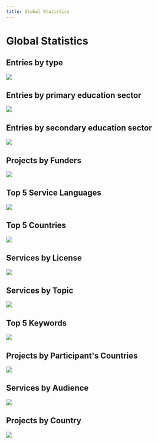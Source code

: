 ```yaml
---
title: Global Statistics
---
```


# Global Statistics

<!--
  TODO:
  - add server-side filter for about.@typeOrganization OR Service OR Person OR Action OR Event OR WebPage OR Product OR Article OR Policy
  - add size parameter
  - add include parameter
-->

## Entries by type
![](http://192.168.2.128:3000/stats?field=about.@type)

## Entries by primary education sector
![](http://192.168.2.128:3000/stats?field=about.primarySector.@id)

## Entries by secondary education sector
![](http://192.168.2.128:3000/stats?field=about.secondarySector.@id)

## Projects by Funders
![](http://192.168.2.128:3000/stats?field=about.isFundedBy.isAwardedBy.@id)

## Top 5 Service Languages
![](http://192.168.2.128:3000/stats?field=about.availableChannel.availableLanguage&size=5)

## Top 5 Countries
![](http://192.168.2.128:3000/stats?field=feature.properties.location.address.addressCountry&size=5)

## Services by License
![](http://192.168.2.128:3000/stats?field=about.license.@id&q=about.@type:Service)

## Services by Topic
![](http://192.168.2.128:3000/stats?field=about.about.@id&q=about.@type:Service)

## Top 5 Keywords
![](http://192.168.2.128:3000/stats?field=about.keywords&size=5)

## Projects by Participant's Countries
![](http://192.168.2.128:3000/stats?field=about.agent.location.address.addressCountry&q=about.@type:Action)

## Services by Audience
![](http://192.168.2.128:3000/stats?field=about.audience.@id&q=about.@type:Service)

## Projects by Country
![](http://192.168.2.128:3000/stats?field=feature.properties.location.address.addressCountry&q=about.@type:Action)
